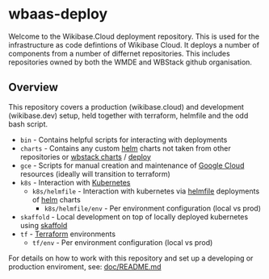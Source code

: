 # wbaas-deploy
Welcome to the Wikibase.Cloud deployment repository. This is used for the infrastructure as code defintions of Wikibase Cloud. It deploys a number of components from a number of differnet repositories. This includes repositories owned by both the WMDE and WBStack github organisation. 

## Overview

This repository covers a production (wikibase.cloud) and development (wikibase.dev) setup, held together with terraform, helmfile and the odd bash script.

- `bin` - Contains helpful scripts for interacting with deployments
- `charts` - Contains any custom [helm](https://helm.sh/) charts not taken from other repositories or [wbstack charts](https://github.com/wbstack/charts) / [deploy](https://github.com/wbstack/deploy)
- `gce` - Scripts for manual creation and maintenance of [Google Cloud](https://cloud.google.com/) resources (ideally will transition to terraform)
- `k8s` - Interaction with [Kubernetes](https://kubernetes.io/)
    - `k8s/helmfile` - Interaction with kubernetes via [helmfile](https://github.com/roboll/helmfile) deployments of [helm](https://helm.sh/) charts
        - `k8s/helmfile/env` - Per environment configuration (local vs prod)
- `skaffold` - Local development on top of locally deployed kubernetes using [skaffold](https://skaffold.dev/)
- `tf` - [Terraform](https://www.terraform.io/) environments
    - `tf/env` - Per environment configuration (local vs prod)

For details on how to work with this repository and set up a developing or production enviroment, see: [doc/README.md](doc/README.md)
